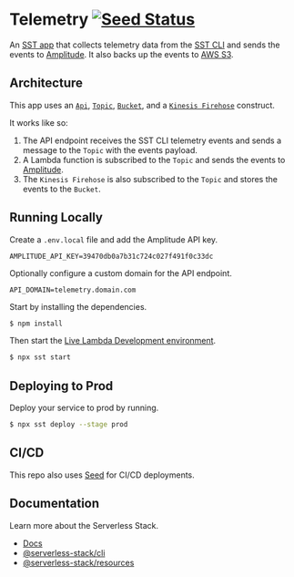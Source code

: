 # Telemetry [![Seed Status](https://api.seed.run/anomaly/sst-telemetry/stages/prod/build_badge)](https://console.seed.run/anomaly/sst-telemetry)

An [SST app](https://github.com/serverless-stack/serverless-stack) that collects telemetry data from the [SST CLI](https://www.npmjs.com/package/@serverless-stack/cli) and sends the events to [Amplitude](http://amplitude.com). It also backs up the events to [AWS S3](https://aws.amazon.com/s3/).

## Architecture

This app uses an [`Api`](https://docs.serverless-stack.com/constructs/Api), [`Topic`](https://docs.serverless-stack.com/constructs/Topic), [`Bucket`](https://docs.serverless-stack.com/constructs/Bucket), and a [`Kinesis Firehose`](https://docs.aws.amazon.com/cdk/api/v1/docs/@aws-cdk_aws-kinesisfirehose.DeliveryStream.html) construct.

It works like so:

1. The API endpoint receives the SST CLI telemetry events and sends a message to the `Topic` with the events payload.
2. A Lambda function is subscribed to the `Topic` and sends the events to [Amplitude](http://amplitude.com).
3. The `Kinesis Firehose` is also subscribed to the `Topic` and stores the events to the `Bucket`.

## Running Locally

Create a `.env.local` file and add the Amplitude API key.

```
AMPLITUDE_API_KEY=39470db0a7b31c724c027f491f0c33dc
```

Optionally configure a custom domain for the API endpoint.

```
API_DOMAIN=telemetry.domain.com
```

Start by installing the dependencies.

``` bash
$ npm install
```

Then start the [Live Lambda Development environment](https://docs.serverless-stack.com/live-lambda-development).

``` bash
$ npx sst start
```

## Deploying to Prod

Deploy your service to prod by running.

``` bash
$ npx sst deploy --stage prod
```

## CI/CD

This repo also uses [Seed](https://seed.run) for CI/CD deployments.

## Documentation

Learn more about the Serverless Stack.

- [Docs](https://docs.serverless-stack.com)
- [@serverless-stack/cli](https://docs.serverless-stack.com/packages/cli)
- [@serverless-stack/resources](https://docs.serverless-stack.com/packages/resources)
